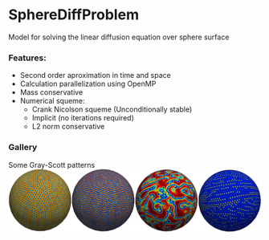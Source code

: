 # SphereDiffProblem

Model for solving the linear diffusion equation over sphere surface

### Features:

- Second order aproximation in time and space    
- Calculation parallelization using OpenMP
- Mass conservative
- Numerical squeme:
    - Crank Nicolson squeme (Unconditionally stable)
    - Implicit (no  iterations required)
    - L2 norm conservative

### Gallery

Some Gray-Scott patterns
![](./assets/gs.jpg)

